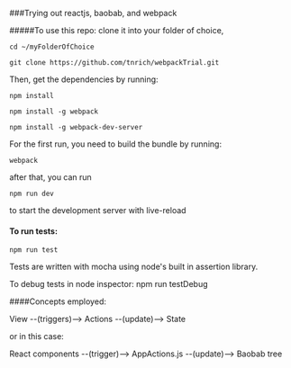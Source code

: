 ###Trying out reactjs, baobab, and webpack

#####To use this repo:
clone it into your folder of choice,

	cd ~/myFolderOfChoice

	git clone https://github.com/tnrich/webpackTrial.git

Then, get the dependencies by running:

	npm install

	npm install -g webpack 
	
	npm install -g webpack-dev-server

For the first run, you need to build the bundle by running:

	webpack

after that, you can run 

	npm run dev

to start the development server with live-reload

#### To run tests:
	
	npm run test

Tests are written with mocha using node's built in assertion library.

To debug tests in node inspector: npm run testDebug


####Concepts employed:

View --(triggers)--> Actions --(update)--> State

or in this case: 

React components --(trigger)--> AppActions.js --(update)--> Baobab tree

